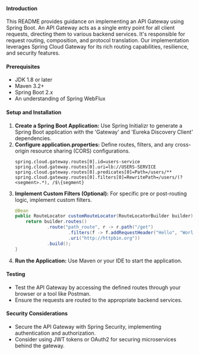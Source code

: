 #### Introduction
This README provides guidance on implementing an API Gateway using Spring Boot. An API Gateway acts as a single entry point for all client requests, directing them to various backend services. It's responsible for request routing, composition, and protocol translation. Our implementation leverages Spring Cloud Gateway for its rich routing capabilities, resilience, and security features.

#### Prerequisites
- JDK 1.8 or later
- Maven 3.2+
- Spring Boot 2.x
- An understanding of Spring WebFlux

#### Setup and Installation
1. **Create a Spring Boot Application:** Use Spring Initializr to generate a Spring Boot application with the 'Gateway' and 'Eureka Discovery Client' dependencies.
2. **Configure application.properties:** Define routes, filters, and any cross-origin resource sharing (CORS) configurations.
   ```properties
   spring.cloud.gateway.routes[0].id=users-service
   spring.cloud.gateway.routes[0].uri=lb://USERS-SERVICE
   spring.cloud.gateway.routes[0].predicates[0]=Path=/users/**
   spring.cloud.gateway.routes[0].filters[0]=RewritePath=/users/(?<segment>.*), /$\{segment}
   ```
3. **Implement Custom Filters (Optional):** For specific pre or post-routing logic, implement custom filters.
   ```java
   @Bean
   public RouteLocator customRouteLocator(RouteLocatorBuilder builder) {
       return builder.routes()
               .route("path_route", r -> r.path("/get")
                       .filters(f -> f.addRequestHeader("Hello", "World"))
                       .uri("http://httpbin.org"))
               .build();
   }
   ```
4. **Run the Application:** Use Maven or your IDE to start the application.

#### Testing
- Test the API Gateway by accessing the defined routes through your browser or a tool like Postman.
- Ensure the requests are routed to the appropriate backend services.

#### Security Considerations
- Secure the API Gateway with Spring Security, implementing authentication and authorization.
- Consider using JWT tokens or OAuth2 for securing microservices behind the gateway.
